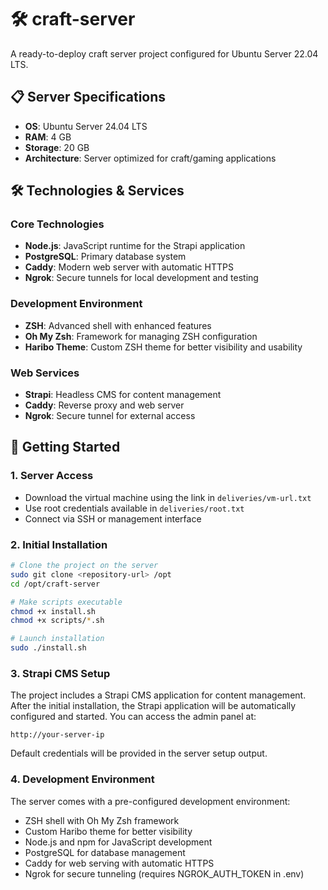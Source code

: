 # 🛠️ craft-server

A ready-to-deploy craft server project configured for Ubuntu Server 22.04 LTS.

## 📋 Server Specifications

- **OS**: Ubuntu Server 24.04 LTS
- **RAM**: 4 GB
- **Storage**: 20 GB
- **Architecture**: Server optimized for craft/gaming applications

## 🛠️ Technologies & Services

### Core Technologies

- **Node.js**: JavaScript runtime for the Strapi application
- **PostgreSQL**: Primary database system
- **Caddy**: Modern web server with automatic HTTPS
- **Ngrok**: Secure tunnels for local development and testing

### Development Environment

- **ZSH**: Advanced shell with enhanced features
- **Oh My Zsh**: Framework for managing ZSH configuration
- **Haribo Theme**: Custom ZSH theme for better visibility and usability

### Web Services

- **Strapi**: Headless CMS for content management
- **Caddy**: Reverse proxy and web server
- **Ngrok**: Secure tunnel for external access

## 🚀 Getting Started

### 1. **Server Access**

- Download the virtual machine using the link in `deliveries/vm-url.txt`
- Use root credentials available in `deliveries/root.txt`
- Connect via SSH or management interface

### 2. **Initial Installation**

```bash
# Clone the project on the server
sudo git clone <repository-url> /opt
cd /opt/craft-server

# Make scripts executable
chmod +x install.sh
chmod +x scripts/*.sh

# Launch installation
sudo ./install.sh
```

### 3. **Strapi CMS Setup**

The project includes a Strapi CMS application for content management. After the initial installation, the Strapi application will be automatically configured and started. You can access the admin panel at:

```
http://your-server-ip
```

Default credentials will be provided in the server setup output.

### 4. **Development Environment**

The server comes with a pre-configured development environment:

- ZSH shell with Oh My Zsh framework
- Custom Haribo theme for better visibility
- Node.js and npm for JavaScript development
- PostgreSQL for database management
- Caddy for web serving with automatic HTTPS
- Ngrok for secure tunneling (requires NGROK_AUTH_TOKEN in .env)
